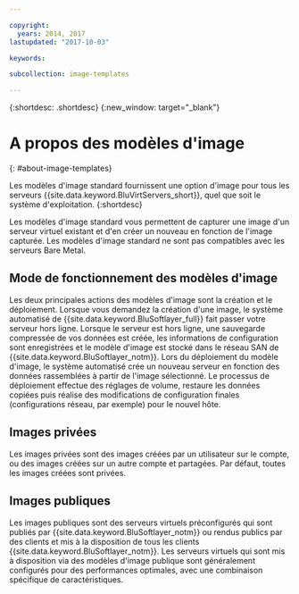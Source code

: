 ```yaml
---

copyright:
  years: 2014, 2017
lastupdated: "2017-10-03"

keywords:

subcollection: image-templates

---
```


{:shortdesc: .shortdesc}
{:new_window: target="_blank"}

# A propos des modèles d'image
{: #about-image-templates}

Les modèles d'image standard fournissent une option d'image pour tous les serveurs {{site.data.keyword.BluVirtServers_short}}, quel que soit le système d'exploitation.
{:shortdesc}

Les modèles d'image standard vous permettent de capturer une image d'un serveur virtuel existant et d'en créer un nouveau en fonction de l'image capturée. Les modèles d'image standard ne sont pas compatibles avec les serveurs Bare Metal.

## Mode de fonctionnement des modèles d'image
Les deux principales actions des modèles d'image sont la création et le déploiement. Lorsque vous demandez la création d'une image, le système automatisé de {{site.data.keyword.BluSoftlayer_full}} fait passer votre serveur hors ligne. Lorsque le serveur est hors ligne, une sauvegarde compressée de vos données est créée, les informations de configuration sont enregistrées et le modèle d'image est stocké dans le réseau SAN de {{site.data.keyword.BluSoftlayer_notm}}. Lors du déploiement du modèle d'image, le système automatisé crée un nouveau serveur en fonction des données rassemblées à partir de l'image sélectionné. Le processus de déploiement effectue des réglages de volume, restaure les données copiées puis réalise des modifications de configuration finales (configurations réseau, par exemple) pour le nouvel hôte.

## Images privées

Les images privées sont des images créées par un utilisateur sur le compte, ou des images créées sur un autre compte et partagées. Par défaut, toutes les images créées sont privées.

## Images publiques

Les images publiques sont des serveurs virtuels préconfigurés qui sont publiés par {{site.data.keyword.BluSoftlayer_notm}} ou rendus publics par des clients et mis à la disposition de tous les clients {{site.data.keyword.BluSoftlayer_notm}}. Les serveurs virtuels qui sont mis à disposition
via des modèles d'image publique sont généralement configurés pour des performances optimales, avec une combinaison spécifique de caractéristiques.

